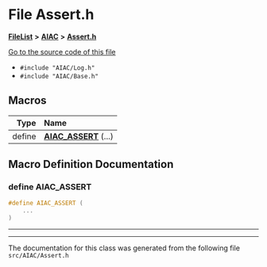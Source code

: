 

# File Assert.h



[**FileList**](files.md) **>** [**AIAC**](dir_21da83368f7816722f2b707a7b03c84f.md) **>** [**Assert.h**](Assert_8h.md)

[Go to the source code of this file](Assert_8h_source.md)



* `#include "AIAC/Log.h"`
* `#include "AIAC/Base.h"`
































































## Macros

| Type | Name |
| ---: | :--- |
| define  | [**AIAC\_ASSERT**](Assert_8h.md#define-aiac_assert) (...) <br> |

## Macro Definition Documentation





### define AIAC\_ASSERT 

```C++
#define AIAC_ASSERT (
    ...
) 
```




<hr>

------------------------------
The documentation for this class was generated from the following file `src/AIAC/Assert.h`

